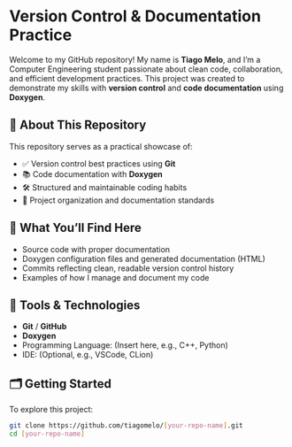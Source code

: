 # Version Control & Documentation Practice

Welcome to my GitHub repository! My name is **Tiago Melo**, and I’m a Computer Engineering student passionate about clean code, collaboration, and efficient development practices. This project was created to demonstrate my skills with **version control** and **code documentation** using **Doxygen**.

## 🚀 About This Repository

This repository serves as a practical showcase of:

- ✅ Version control best practices using **Git**
- 📚 Code documentation with **Doxygen**
- 🛠️ Structured and maintainable coding habits
- 📁 Project organization and documentation standards

## 📌 What You’ll Find Here

- Source code with proper documentation
- Doxygen configuration files and generated documentation (HTML)
- Commits reflecting clean, readable version control history
- Examples of how I manage and document my code

## 🧰 Tools & Technologies

- **Git** / **GitHub**
- **Doxygen**
- Programming Language: (Insert here, e.g., C++, Python)
- IDE: (Optional, e.g., VSCode, CLion)

## 🗂️ Getting Started

To explore this project:

```bash
git clone https://github.com/tiagomelo/[your-repo-name].git
cd [your-repo-name]
